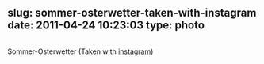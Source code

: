 slug: sommer-osterwetter-taken-with-instagram
date: 2011-04-24 10:23:03
type: photo
---

<a href="http://instagr.am/p/DfLV2/"><img src="{{@asset.url swerner/tumblr/2011-04-24-sommer-osterwetter-taken-with-instagram-e76b4b6c88.jpeg}}" alt=""/></a>

Sommer-Osterwetter (Taken with [instagram](http://instagr.am))
